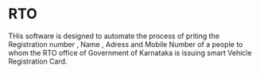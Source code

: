 # RTO
THis software is designed to automate the process of priting the Registration number , Name , Adress and Mobile Number of a people to whom the RTO office 
of Government of Karnataka is issuing smart Vehicle Registration Card.

